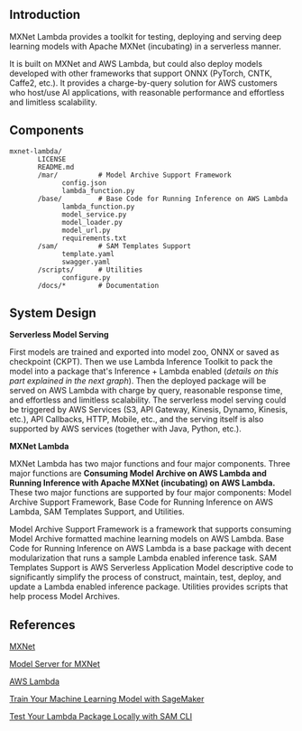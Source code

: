 ## Introduction

MXNet Lambda provides a toolkit for testing, deploying and serving deep learning models with Apache MXNet (incubating) in a serverless manner.

It is built on MXNet and AWS Lambda, but could also deploy models developed with other frameworks that support ONNX (PyTorch, CNTK, Caffe2, etc.). It provides a charge-by-query solution for AWS customers who host/use AI applications, with reasonable performance and effortless and limitless scalability. 

## Components
```
mxnet-lambda/
       LICENSE
       README.md
       /mar/          # Model Archive Support Framework
             config.json
             lambda_function.py
       /base/         # Base Code for Running Inference on AWS Lambda
             lambda_function.py
             model_service.py
             model_loader.py
             model_url.py
             requirements.txt
       /sam/          # SAM Templates Support
             template.yaml
             swagger.yaml
       /scripts/      # Utilities
             configure.py
       /docs/*        # Documentation
```

## System Design

**Serverless Model Serving**

First models are trained and exported into model zoo, ONNX or saved as checkpoint (CKPT). Then we use Lambda Inference Toolkit to pack the model into a package that's Inference + Lambda enabled (*details on this part explained in the next graph*). Then the deployed package will be served on AWS Lambda with charge by query, reasonable response time, and effortless and limitless scalability. The serverless model serving could be triggered by AWS Services (S3, API Gateway, Kinesis, Dynamo, Kinesis, etc.), API Callbacks, HTTP, Mobile, etc., and the serving itself is also supported by AWS services (together with Java, Python, etc.).

**MXNet Lambda**

MXNet Lambda has two major functions and four major components. Three major functions are **Consuming Model Archive on AWS Lambda and  Running Inference with Apache MXNet (incubating) on AWS Lambda.** These two major functions are supported by four major components: Model Archive Support Framework, Base Code for Running Inference on AWS Lambda, SAM Templates Support, and Utilities. 

Model Archive Support Framework is a framework that supports consuming Model Archive formatted machine learning models on AWS Lambda. Base Code for Running Inference on AWS Lambda is a base package with decent modularization that runs a sample Lambda enabled inference task. SAM Templates Support is AWS Serverless Application Model descriptive code to significantly simplify the process of construct, maintain, test, deploy, and update a Lambda enabled inference package. Utilities provides scripts that help process Model Archives. 

## References

[MXNet](https://mxnet.incubator.apache.org)

[Model Server for MXNet](https://github.com/awslabs/mxnet-model-server)

[AWS Lambda](https://aws.amazon.com/lambda/)

[Train Your Machine Learning Model with SageMaker](https://aws.amazon.com/sagemaker/)

[Test Your Lambda Package Locally with SAM CLI](https://github.com/awslabs/aws-sam-cli)
